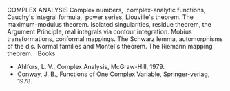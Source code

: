 ---
---
COMPLEX ANALYSIS
Complex numbers,  complex-analytic functions, Cauchy's integral formula,  power
series, Liouville's theorem. The maximum-modulus theorem. Isolated
singularities, residue theorem, the Argument Principle, real integrals via
contour integration. Mobius transformations, conformal mappings. The Schwarz
lemma, automorphisms of the dis. Normal families and Montel's theorem. The
Riemann mapping theorem.
 
Books

* Ahlfors, L. V., Complex Analysis, McGraw-Hill, 1979.
* Conway, J. B., Functions of One Complex Variable, Springer-veriag, 1978.

